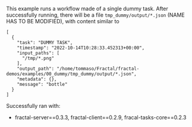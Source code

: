 This example runs a workflow made of a single dummy task.
After successfully running, there will be a file `tmp_dummy/output/*.json` (NAME HAS TO BE MODIFIED), with content similar to
```
[
  {
    "task": "DUMMY TASK",
    "timestamp": "2022-10-14T10:28:33.452313+00:00",
    "input_paths": [
      "/tmp/*.png"
    ],
    "output_path": "/home/tommaso/Fractal/fractal-demos/examples/00_dummy/tmp_dummy/output/*.json",
    "metadata": {},
    "message": "bottle"
  }
]
```

Successfully ran with:
* fractal-server==0.3.3, fractal-client==0.2.9, fracal-tasks-core==0.2.3
